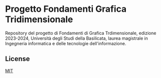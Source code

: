 # Progetto Fondamenti Grafica Tridimensionale

Repository del progetto di Fondamenti di Grafica Trdimensionale, edizione 2023-2024, Università degli Studi della Basilicata, laurea magistrale in Ingegneria informatica e delle tecnologie dell'informazione.

## License

[MIT](https://choosealicense.com/licenses/mit/)